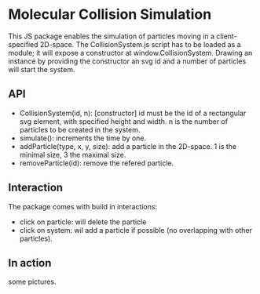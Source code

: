 # Molecular Collision Simulation

This JS package enables the simulation of particles moving in a client-specified 2D-space. The CollisionSystem.js script has to be loaded as a module; it will expose a constructor at window.CollisionSystem. Drawing an instance by providing the constructor an svg id and a number of particles will start the system. 

## API
- CollisionSystem(id, n): [constructor] id must be the id of a rectangular svg element, with specified height and width. n is the number of particles to be created in the system.
- simulate(): increments the time by one.
- addParticle(type, x, y, size): add a particle in the 2D-space. 1 is the minimal size, 3 the maximal size. 
- removeParticle(id): remove the refered particle.

## Interaction
The package comes with build in interactions:
- click on particle: will delete the particle
- click on system: wil add a particle if possible (no overlapping with other particles).

## In action
some pictures. 